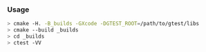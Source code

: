 ### Usage

```bash
> cmake -H. -B_builds -GXcode -DGTEST_ROOT=/path/to/gtest/libs
> cmake --build _builds
> cd _builds
> ctest -VV
```
